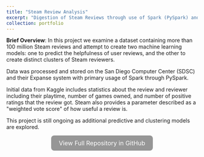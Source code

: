 ```yaml
---
title: "Steam Review Analysis"
excerpt: "Digestion of Steam Reviews through use of Spark (PySpark) and Machine Learning<br/><img src='/images/steam_review_analysis.png'>"
collection: portfolio
---
```


<b>Brief Overview</b>: 
In this project we examine a dataset containing more than 100 million Steam reviews and attempt to create two machine learning models: one to predict the helpfulness of user reviews, and the other to create distinct clusters of Steam reviewers.

Data was processed and stored on the San Diego Computer Center (SDSC) and their Expanse system with primary usage of Spark through PySpark.

Initial data from Kaggle includes statistics about the review and reviewer including their playtime, number of games owned, and number of positive ratings that the review got. Steam also provides a parameter described as a "weighted vote score" of how useful a review is.

This project is still ongoing as additional predictive and clustering models are explored. 

<div style="text-align: center;">
  <a href="https://github.com/k-phantastic/Steam_Review_Analysis" download style="
    background-color:rgb(150, 150, 150);
    color: white;
    padding: 10px 20px;
    border-radius: 8px;
    text-decoration: none;
    font-size: 16px;
    display: inline-block;
    transition: background-color 0.3s ease;
  ">
    View Full Repository in GitHub
  </a>
</div>